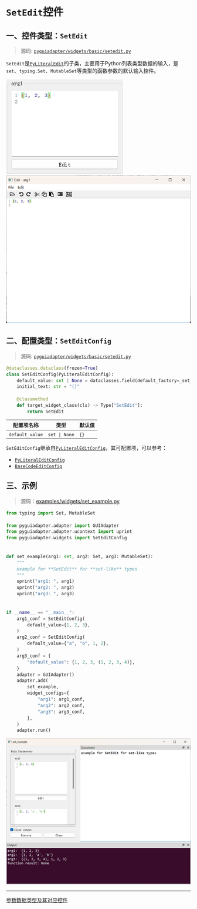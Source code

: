 # `SetEdit`控件

## 一、控件类型：`SetEdit`

> 源码: [`pyguiadapter/widgets/basic/setedit.py`]()



`SetEdit`是[`PyLiteralEdit`](widgets/any.md)的子类，主要用于Python列表类型数据的输入，是`set`、`typing.Set`、`MutableSet`等类型的函数参数的默认输入控件。

<img src="../images/set.png" />   <img src="../images/set_editor.png" />

## 二、配置类型：`SetEditConfig`

> 源码: [`pyguiadapter/widgets/basic/setedit.py`]()

```python
@dataclasses.dataclass(frozen=True)
class SetEditConfig(PyLiteralEditConfig):
    default_value: set | None = dataclasses.field(default_factory=_set_default)
    initial_text: str = "()"

    @classmethod
    def target_widget_class(cls) -> Type["SetEdit"]:
        return SetEdit

```

| 配置项名称      | 类型          | 默认值 |
| --------------- | ------------- | ------ |
| `default_value` | `set \| None` | `{}`   |

`SetEditConfig`继承自[`PyLiteralEditConfig`](widgets/any.md)，其可配置项，可以参考：

- [`PyLiteralEditConfig`](widgets/any.md)
- [`BaseCodeEditConfig`](widgets/base_code_edit.md)



## 三、示例

> 源码：[examples/widgets/set_example.py]()

```python
from typing import Set, MutableSet

from pyguiadapter.adapter import GUIAdapter
from pyguiadapter.adapter.ucontext import uprint
from pyguiadapter.widgets import SetEditConfig


def set_example(arg1: set, arg2: Set, arg3: MutableSet):
    """
    example for **SetEdit** for **set-like** types
    """
    uprint("arg1: ", arg1)
    uprint("arg2: ", arg2)
    uprint("arg3: ", arg3)


if __name__ == "__main__":
    arg1_conf = SetEditConfig(
        default_value={1, 2, 3},
    )
    arg2_conf = SetEditConfig(
        default_value={"a", "b", 1, 2},
    )
    arg3_conf = {
        "default_value": {1, 2, 3, (1, 2, 3, 4)},
    }
    adapter = GUIAdapter()
    adapter.add(
        set_example,
        widget_configs={
            "arg1": arg1_conf,
            "arg2": arg2_conf,
            "arg3": arg3_conf,
        },
    )
    adapter.run()
```

<img src="../images/set_example.png" />



---

[参数数据类型及其对应控件](widgets/types_and_widgets.md)
